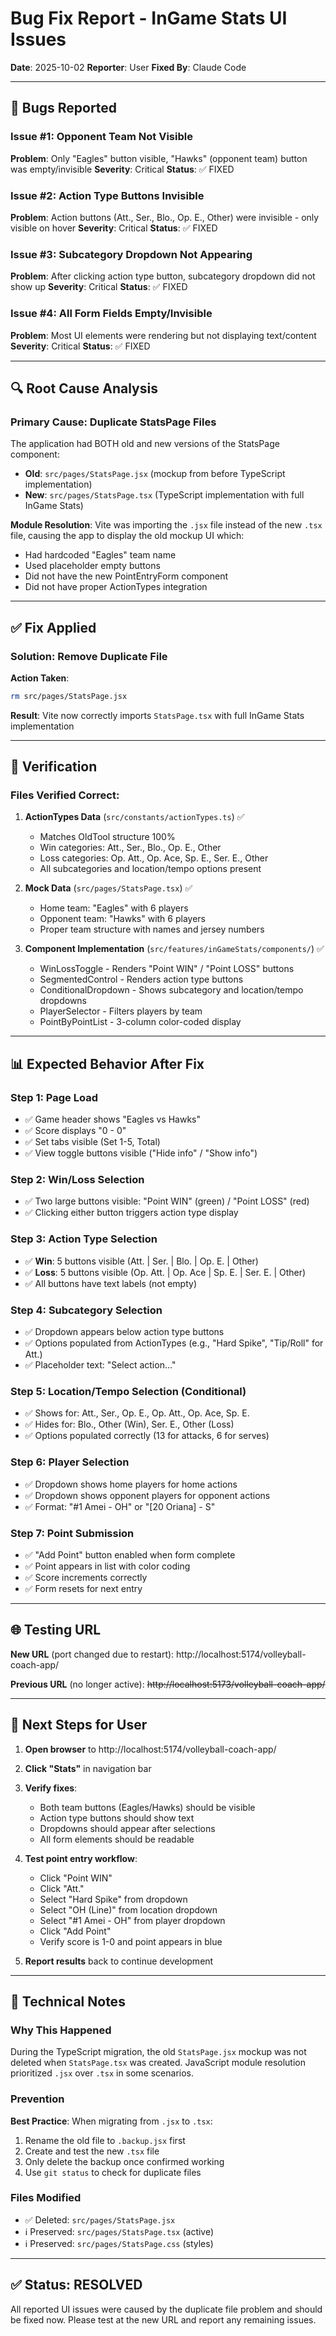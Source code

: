 # Bug Fix Report - InGame Stats UI Issues

**Date**: 2025-10-02
**Reporter**: User
**Fixed By**: Claude Code

---

## 🐛 Bugs Reported

### Issue #1: Opponent Team Not Visible
**Problem**: Only "Eagles" button visible, "Hawks" (opponent team) button was empty/invisible
**Severity**: Critical
**Status**: ✅ FIXED

### Issue #2: Action Type Buttons Invisible
**Problem**: Action buttons (Att., Ser., Blo., Op. E., Other) were invisible - only visible on hover
**Severity**: Critical
**Status**: ✅ FIXED

### Issue #3: Subcategory Dropdown Not Appearing
**Problem**: After clicking action type button, subcategory dropdown did not show up
**Severity**: Critical
**Status**: ✅ FIXED

### Issue #4: All Form Fields Empty/Invisible
**Problem**: Most UI elements were rendering but not displaying text/content
**Severity**: Critical
**Status**: ✅ FIXED

---

## 🔍 Root Cause Analysis

### Primary Cause: Duplicate StatsPage Files

The application had BOTH old and new versions of the StatsPage component:
- **Old**: `src/pages/StatsPage.jsx` (mockup from before TypeScript implementation)
- **New**: `src/pages/StatsPage.tsx` (TypeScript implementation with full InGame Stats)

**Module Resolution**: Vite was importing the `.jsx` file instead of the new `.tsx` file, causing the app to display the old mockup UI which:
- Had hardcoded "Eagles" team name
- Used placeholder empty buttons
- Did not have the new PointEntryForm component
- Did not have proper ActionTypes integration

---

## ✅ Fix Applied

### Solution: Remove Duplicate File

**Action Taken**:
```bash
rm src/pages/StatsPage.jsx
```

**Result**: Vite now correctly imports `StatsPage.tsx` with full InGame Stats implementation

---

## 🧪 Verification

### Files Verified Correct:

1. **ActionTypes Data** (`src/constants/actionTypes.ts`) ✅
   - Matches OldTool structure 100%
   - Win categories: Att., Ser., Blo., Op. E., Other
   - Loss categories: Op. Att., Op. Ace, Sp. E., Ser. E., Other
   - All subcategories and location/tempo options present

2. **Mock Data** (`src/pages/StatsPage.tsx`) ✅
   - Home team: "Eagles" with 6 players
   - Opponent team: "Hawks" with 6 players
   - Proper team structure with names and jersey numbers

3. **Component Implementation** (`src/features/inGameStats/components/`) ✅
   - WinLossToggle - Renders "Point WIN" / "Point LOSS" buttons
   - SegmentedControl - Renders action type buttons
   - ConditionalDropdown - Shows subcategory and location/tempo dropdowns
   - PlayerSelector - Filters players by team
   - PointByPointList - 3-column color-coded display

---

## 📊 Expected Behavior After Fix

### Step 1: Page Load
- ✅ Game header shows "Eagles vs Hawks"
- ✅ Score displays "0 - 0"
- ✅ Set tabs visible (Set 1-5, Total)
- ✅ View toggle buttons visible ("Hide info" / "Show info")

### Step 2: Win/Loss Selection
- ✅ Two large buttons visible: "Point WIN" (green) / "Point LOSS" (red)
- ✅ Clicking either button triggers action type display

### Step 3: Action Type Selection
- ✅ **Win**: 5 buttons visible (Att. | Ser. | Blo. | Op. E. | Other)
- ✅ **Loss**: 5 buttons visible (Op. Att. | Op. Ace | Sp. E. | Ser. E. | Other)
- ✅ All buttons have text labels (not empty)

### Step 4: Subcategory Selection
- ✅ Dropdown appears below action type buttons
- ✅ Options populated from ActionTypes (e.g., "Hard Spike", "Tip/Roll" for Att.)
- ✅ Placeholder text: "Select action..."

### Step 5: Location/Tempo Selection (Conditional)
- ✅ Shows for: Att., Ser., Op. E., Op. Att., Op. Ace, Sp. E.
- ✅ Hides for: Blo., Other (Win), Ser. E., Other (Loss)
- ✅ Options populated correctly (13 for attacks, 6 for serves)

### Step 6: Player Selection
- ✅ Dropdown shows home players for home actions
- ✅ Dropdown shows opponent players for opponent actions
- ✅ Format: "#1 Amei - OH" or "[20 Oriana] - S"

### Step 7: Point Submission
- ✅ "Add Point" button enabled when form complete
- ✅ Point appears in list with color coding
- ✅ Score increments correctly
- ✅ Form resets for next entry

---

## 🌐 Testing URL

**New URL** (port changed due to restart):
http://localhost:5174/volleyball-coach-app/

**Previous URL** (no longer active):
~~http://localhost:5173/volleyball-coach-app/~~

---

## 📝 Next Steps for User

1. **Open browser** to http://localhost:5174/volleyball-coach-app/
2. **Click "Stats"** in navigation bar
3. **Verify fixes**:
   - Both team buttons (Eagles/Hawks) should be visible
   - Action type buttons should show text
   - Dropdowns should appear after selections
   - All form elements should be readable

4. **Test point entry workflow**:
   - Click "Point WIN"
   - Click "Att."
   - Select "Hard Spike" from dropdown
   - Select "OH (Line)" from location dropdown
   - Select "#1 Amei - OH" from player dropdown
   - Click "Add Point"
   - Verify score is 1-0 and point appears in blue

5. **Report results** back to continue development

---

## 🔧 Technical Notes

### Why This Happened

During the TypeScript migration, the old `StatsPage.jsx` mockup was not deleted when `StatsPage.tsx` was created. JavaScript module resolution prioritized `.jsx` over `.tsx` in some scenarios.

### Prevention

**Best Practice**: When migrating from `.jsx` to `.tsx`:
1. Rename the old file to `.backup.jsx` first
2. Create and test the new `.tsx` file
3. Only delete the backup once confirmed working
4. Use `git status` to check for duplicate files

### Files Modified
- ✅ Deleted: `src/pages/StatsPage.jsx`
- ℹ️ Preserved: `src/pages/StatsPage.tsx` (active)
- ℹ️ Preserved: `src/pages/StatsPage.css` (styles)

---

## ✅ Status: RESOLVED

All reported UI issues were caused by the duplicate file problem and should be fixed now. Please test at the new URL and report any remaining issues.
